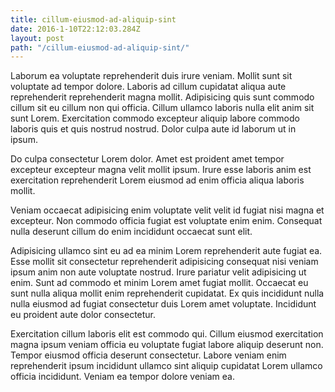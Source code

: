 ```yaml
---
title: cillum-eiusmod-ad-aliquip-sint
date: 2016-1-10T22:12:03.284Z
layout: post
path: "/cillum-eiusmod-ad-aliquip-sint/"
---
```


Laborum ea voluptate reprehenderit duis irure veniam. Mollit sunt sit voluptate ad tempor dolore. Laboris ad cillum cupidatat aliqua aute reprehenderit reprehenderit magna mollit. Adipisicing quis sunt commodo cillum sit eu cillum non qui officia. Cillum ullamco laboris nulla elit anim sit sunt Lorem. Exercitation commodo excepteur aliquip labore commodo laboris quis et quis nostrud nostrud. Dolor culpa aute id laborum ut in ipsum.

Do culpa consectetur Lorem dolor. Amet est proident amet tempor excepteur excepteur magna velit mollit ipsum. Irure esse laboris anim est exercitation reprehenderit Lorem eiusmod ad enim officia aliqua laboris mollit.

Veniam occaecat adipisicing enim voluptate velit velit id fugiat nisi magna et excepteur. Non commodo officia fugiat est voluptate enim enim. Consequat nulla deserunt cillum do enim incididunt occaecat sunt elit.

Adipisicing ullamco sint eu ad ea minim Lorem reprehenderit aute fugiat ea. Esse mollit sit consectetur reprehenderit adipisicing consequat nisi veniam ipsum anim non aute voluptate nostrud. Irure pariatur velit adipisicing ut enim. Sunt ad commodo et minim Lorem amet fugiat mollit. Occaecat eu sunt nulla aliqua mollit enim reprehenderit cupidatat. Ex quis incididunt nulla nulla eiusmod ad fugiat consectetur duis Lorem amet voluptate. Incididunt eu proident aute dolor consectetur.

Exercitation cillum laboris elit est commodo qui. Cillum eiusmod exercitation magna ipsum veniam officia eu voluptate fugiat labore aliquip deserunt non. Tempor eiusmod officia deserunt consectetur. Labore veniam enim reprehenderit ipsum incididunt ullamco sint aliquip cupidatat Lorem ullamco officia incididunt. Veniam ea tempor dolore veniam ea.